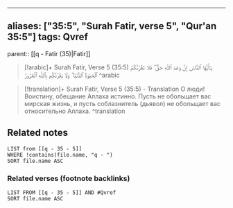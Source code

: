 
---
aliases: ["35:5", "Surah Fatir, verse 5", "Qur'an 35:5"]
tags: Qvref
---

parent:: [[q - Fatir (35)|Fatir]]

> [!arabic]+ Surah Fatir, Verse 5 (35:5)
> <span class="quran-arabic">يَـٰٓأَيُّهَا ٱلنَّاسُ إِنَّ وَعْدَ ٱللَّهِ حَقٌّ ۖ فَلَا تَغُرَّنَّكُمُ ٱلْحَيَوٰةُ ٱلدُّنْيَا ۖ وَلَا يَغُرَّنَّكُم بِٱللَّهِ ٱلْغَرُورُ</span>
^arabic

> [!translation]+ Surah Fatir, Verse 5 (35:5) - Translation
> О люди! Воистину, обещание Аллаха истинно. Пусть не обольщает вас мирская жизнь, и пусть соблазнитель (дьявол) не обольщает вас относительно Аллаха.
^translation



## Related notes
```dataview
LIST from [[q - 35 - 5]]
WHERE !contains(file.name, "q - ")
SORT file.name ASC
```

### Related verses (footnote backlinks)
```dataview
LIST FROM [[q - 35 - 5]] AND #Qvref
SORT file.name ASC
```

